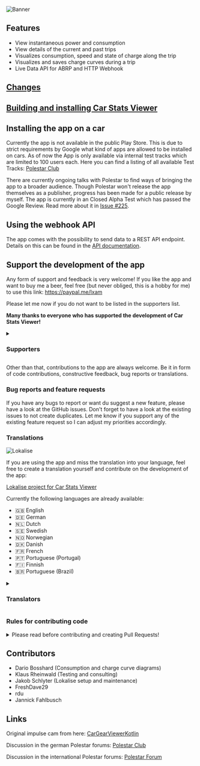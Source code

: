 ![Banner](/docs/banner.png)

## Features

- View instantaneous power and consumption
- View details of the current and past trips
- Visualizes consumption, speed and state of charge along the trip
- Visualizes and saves charge curves during a trip
- Live Data API for ABRP and HTTP Webhook

## [Changes](/CHANGES.md)

## [Building and installing Car Stats Viewer](/docs/BUILD.md)


## Installing the app on a car

Currently the app is not available in the public Play Store. This is due to strict requirements by Google what kind of apps are allowed to be installed on cars. As of now the App is only available via internal test tracks which are limited to 100 users each. Here you can find a listing of all available Test Tracks: [Polestar Club](https://polestar.fans/t/carstatsviewer-informationen/15027)

There are currently ongoing talks with Polestar to find ways of bringing the app to a broader audience. Though Polestar won't release the app themselves as a publisher, progress has been made for a public release by myself. The app is currently in an Closed Alpha Test which has passed the Google Review. Read more about it in [Issue #225](https://github.com/Ixam97/CarStatsViewer/issues/225).

## Using the webhook API

The app comes with the possibility to send data to a REST API endpoint. Details on this can be found in the [API documentation](/docs/APIDOC.md).

## Support the development of the app

Any form of support and feedback is very welcome! If you like the app and want to buy me a beer, feel free (but never obliged, this is a hobby for me) to use this link: https://paypal.me/Ixam

Please let me now if you do not want to be listed in the supporters list.

**Many thanks to everyone who has supported the development of Car Stats Viewer!**

<details>
<summary><h3>Supporters</h3></summary>

* Robin Hellström
* Benjamin Stegmann
* Horst Zimmermann
* Michael Roehn
* Man8ck
* Björn Befuß
* Peter Füllhase
* Lukas Bruckenberger
* Stefan Süssenguth
* Jürgen Bereuter
* Markus Enseroth
* Jacob Frostholm
* Christoffer Gennerud
* Samuel Lodyga
* Konstantinos Theiakos
* Oliver Charlton
* Dennis Berggren
* Erik Jan Rouwenhorst
* Ahti Hinnov
* Jonas Friedemann Heuer
* David Baumann

</details>

Other than that, contributions to the app are always welcome. Be it in form of code contributions, constructive feedback, bug reports or translations.


### Bug reports and feature requests

If you have any bugs to report or want du suggest a new feature, please have a look at the GitHub issues. Don't forget to have a look at the existing issues to not create duplicates. Let me know if you support any of the existing feature request so I can adjust my priorities accordingly.


### Translations

![Lokalise](/docs/lokalise.png)

If you are using the app and miss the translation into your language, feel free to create a translation yourself and contribute on the development of the app:

[Lokalise project for Car Stats Viewer](https://app.lokalise.com/public/7279689963f1e922c08f26.64130521/)

Currently the following languages are already available:

* :gb: English
* :de: German
* :netherlands: Dutch
* :sweden: Swedish
* :norway: Norwegian
* :denmark: Danish
* :fr: French
* :portugal: Portuguese (Portugal)
* :finland: Finnish
* :brazil: Portuguese (Brazil)

<details>
<summary><h3>Translators</h3></summary>

* Emacee
* Morten Kjærgaard
* Ian Mascarenhas
* Jakob Schlyter
* Oddvar Rasmussen
* DoubleYou
* 078emil
* Dominik Brüning
* Juha Mönkkönen
* Ossi Lahtinen
* J-P
* Laurent Vitalis
* Jere Kataja
* Pedro Leite
* Michele Campeotto
* Teribot
* GD
* Joachim Appinger
* Robin Hellström
* Silver Beard
* Eric van Engelen
* Ivan F. Martinez
* Luiz Pacifico Centa
* Ricardo Blauth
* Marcelo Fornereto
* Rafael Miranda
* Patrick Pimentel
* GuidoMa
* Mário Franco

</details>


### Rules for contributing code
<details>

<summary>Please read before contributing and creating Pull Requests!</summary>


* If you want to contribute code you are very welcome to. When creating a Pull Request, make sure to use [active_development](https://github.com/Ixam97/CarStatsViewer/tree/active_development). With the exception of hotfixes I will not merge any PRs into master since that branch is used by other forks to build the app bundle for the Play Store.
* Also describe what you want to archive with your code contribution. Uncommented PRs with no context on what they do are hard to understand and review. To make it easier for me to review and test your contribution make sure to [allow edits from maintainers](https://docs.github.com/en/pull-requests/collaborating-with-pull-requests/working-with-forks/allowing-changes-to-a-pull-request-branch-created-from-a-fork).

Please also be aware that I will not just include everything. It has to fit into my goals I want to archive with this app. I may just say "I don't feel it" (yes, I know, this joke is getting old 😅). It would be best to open an issue beforehand, describing what you want to see in the app and offer your help before starting to code. This way it is possible to exchange ideas before spending hours in coding.

</details>


## Contributors

* Dario Bosshard (Consumption and charge curve diagrams)
* Klaus Rheinwald (Testing and consulting)
* Jakob Schlyter (Lokalise setup and maintenance)
* FreshDave29
* rdu
* Jannick Fahlbusch


## Links

Original impulse cam from here: [CarGearViewerKotlin](https://github.com/android/car-samples/tree/main/car-lib/CarGearViewerKotlin)

Discussion in the german Polestar forums: [Polestar Club](https://polestar.fans/t/carstatsviewer-informationen/15027)

Discussion in the international Polestar forums: [Polestar Forum](https://www.polestar-forum.com/threads/car-stats-viewer-a-better-range-assistant.10261/)
